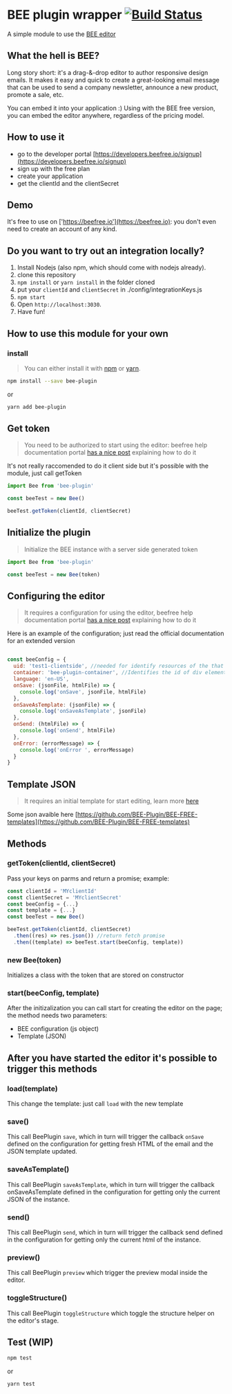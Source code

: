 # BEE plugin wrapper [![Build Status](https://travis-ci.org/samuv/bee-plugin.svg?branch=master)](https://travis-ci.org/samuv/bee-plugin.svg?branch=master)
A simple module to use the [BEE editor](http://beefree.io)

## What the hell is BEE?
Long story short: it's a drag-&-drop editor to author responsive design emails.
It makes it easy and quick to create a great-looking email message that can be used to send a company newsletter, announce a new product, promote a sale, etc.

You can embed it into your application :)
Using with the BEE free version, you can embed the editor anywhere, regardless of the pricing model.

## How to use it

- go to the developer portal [https://developers.beefree.io/signup](https://developers.beefree.io/signup)
- sign up with the free plan
- create your application
- get the clientId and the clientSecret

## Demo

It's free to use on ['https://beefree.io'](https://beefree.io): you don't even need to create an account of any kind.


## Do you want to try out an integration locally?

1. Install Nodejs (also npm, which should come with nodejs already).
2. clone this repository
3. `npm install` or `yarn install` in the folder cloned
4. put your `clientId` and `clientSecret` in ./config/integrationKeys.js
5. `npm start`
6. Open `http://localhost:3030`.
7. Have fun!


## How to use this module for your own

### install

> You can either install it with [npm](https://nodejs.org) or [yarn](https://yarnpkg.com).

```sh
npm install --save bee-plugin
```
or
```sh
yarn add bee-plugin
```

## Get token
> You need to be authorized to start using the editor: beefree help documentation portal [has a nice post](http://help.beefree.io/hc/en-us/articles/202991192-Initializing-the-plugin) explaining how to do it

It's not really raccomended to do it client side but it's possible with the module, just call getToken

```js
import Bee from 'bee-plugin'

const beeTest = new Bee()

beeTest.getToken(clientId, clientSecret)

```

## Initialize the plugin
> Initialize the BEE instance with a server side generated token

```js
import Bee from 'bee-plugin'

const beeTest = new Bee(token)

```

## Configuring the editor
> It requires a configuration for using the editor, beefree help documentation portal [has a nice post](http://help.beefree.io/hc/en-us/articles/202991192-Initializing-the-plugin) explaining how to do it

Here is an example of the configuration; just read the official documentation for an extended version

```js

const beeConfig = {
  uid: 'test1-clientside', //needed for identify resources of the that user and billing stuff
  container: 'bee-plugin-container', //Identifies the id of div element that contains BEE Plugin
  language: 'en-US',
  onSave: (jsonFile, htmlFile) => {
    console.log('onSave', jsonFile, htmlFile)
  },
  onSaveAsTemplate: (jsonFile) => {
    console.log('onSaveAsTemplate', jsonFile)
  },
  onSend: (htmlFile) => {
    console.log('onSend', htmlFile)
  },
  onError: (errorMessage) => {
    console.log('onError ', errorMessage)
  }
}

```

## Template JSON
> It requires an initial template for start editing, learn more [here](http://help.beefree.io/hc/en-us/articles/203135882-Sample-code-and-templates)

Some json avaible here  [https://github.com/BEE-Plugin/BEE-FREE-templates](https://github.com/BEE-Plugin/BEE-FREE-templates)

## Methods

### getToken(clientId, clientSecret)

Pass your keys on parms and return a promise; example:

```js
const clientId = 'MYclientId'
const clientSecret = 'MYclientSecret'
const beeConfig = {...}
const template = {...}
const beeTest = new Bee()

beeTest.getToken(clientId, clientSecret)
  .then((res) => res.json()) //return fetch promise
  .then((template) => beeTest.start(beeConfig, template))

```

### new Bee(token)
Initializes a class with the token that are stored on constructor

### start(beeConfig, template)
After the initizalization you can call start for creating the editor on the page; the method needs two parameters:

- BEE configuration (js object)
- Template (JSON)

## After you have started the editor it's possible to trigger this methods

### load(template)
This change the template: just call `load` with the new template

### save()
This call BeePlugin `save`, which in turn will trigger the callback `onSave` defined on the configuration for getting fresh HTML of the email and the JSON template updated.

### saveAsTemplate()
This call BeePlugin `saveAsTemplate`, which in turn will trigger the callback onSaveAsTemplate defined in the configuration for getting only the current JSON of the instance.

### send()
This call BeePlugin `send`, which in turn will trigger the callback send defined in the configuration for getting only the current html of the instance.

### preview()
This call BeePlugin `preview` which trigger the preview modal inside the editor.

### toggleStructure()
This call BeePlugin `toggleStructure` which toggle the structure helper on the editor's stage.

## Test (WIP)
```sh
npm test
```
or
```sh
yarn test
```


[node]: https://nodejs.org/en/
[npm]:  https://www.npmjs.com/
[yarn]: https://yarnpkg.com
